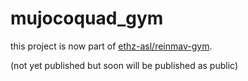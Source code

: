 # mujocoquad_gym 

this project is now part of [ethz-asl/reinmav-gym](https://github.com/ethz-asl/reinmav-gym).

(not yet published but soon will be published as public)